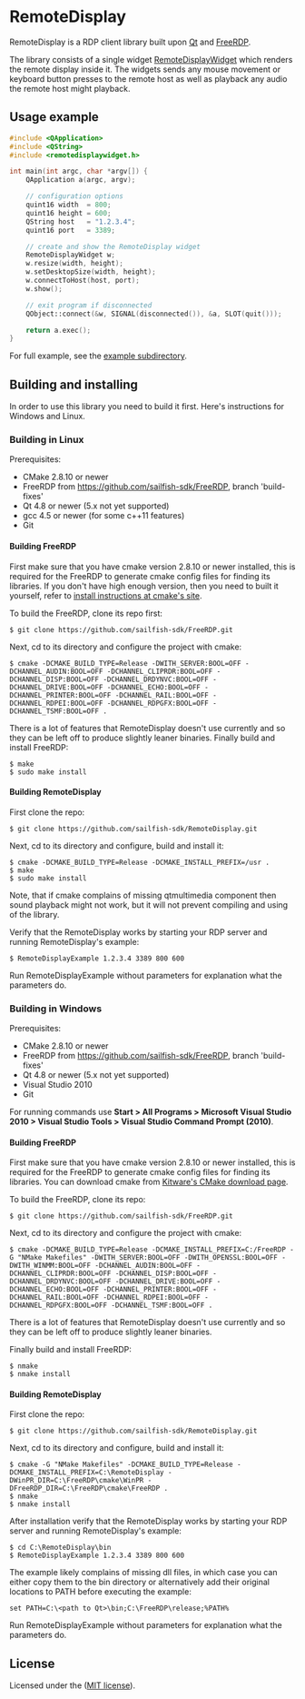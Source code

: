 # RemoteDisplay

RemoteDisplay is a RDP client library built upon [Qt](http://qt.digia.com/) and [FreeRDP](http://www.freerdp.com/).

The library consists of a single widget [RemoteDisplayWidget](src/remotedisplaywidget.h)
which renders the remote display inside it. The widgets sends any mouse movement
or keyboard button presses to the remote host as well as playback any audio the
remote host might playback. 

## Usage example
```C++
#include <QApplication>
#include <QString>
#include <remotedisplaywidget.h>

int main(int argc, char *argv[]) {
    QApplication a(argc, argv);

	// configuration options
	quint16 width  = 800;
	quint16 height = 600;
	QString host   = "1.2.3.4";
	quint16 port   = 3389;

	// create and show the RemoteDisplay widget
    RemoteDisplayWidget w;
    w.resize(width, height);
    w.setDesktopSize(width, height);
    w.connectToHost(host, port);
    w.show();

	// exit program if disconnected
    QObject::connect(&w, SIGNAL(disconnected()), &a, SLOT(quit()));

    return a.exec();
}
```
For full example, see the [example subdirectory](example).

## Building and installing
In order to use this library you need to build it first. Here's instructions
for Windows and Linux.

### Building in Linux
Prerequisites:
* CMake 2.8.10 or newer
* FreeRDP from https://github.com/sailfish-sdk/FreeRDP, branch 'build-fixes'
* Qt 4.8 or newer (5.x not yet supported)
* gcc 4.5 or newer (for some c++11 features)
* Git

#### Building FreeRDP
First make sure that you have cmake version 2.8.10 or newer installed, this is
required for the FreeRDP to generate cmake config files for finding its libraries.
If you don't have high enough version, then you need to built it yourself,
refer to [install instructions at cmake's site](http://www.cmake.org/cmake/help/install.html).

To build the FreeRDP, clone its repo first:
```
$ git clone https://github.com/sailfish-sdk/FreeRDP.git
```
Next, cd to its directory and configure the project with cmake:
```
$ cmake -DCMAKE_BUILD_TYPE=Release -DWITH_SERVER:BOOL=OFF -DCHANNEL_AUDIN:BOOL=OFF -DCHANNEL_CLIPRDR:BOOL=OFF -DCHANNEL_DISP:BOOL=OFF -DCHANNEL_DRDYNVC:BOOL=OFF -DCHANNEL_DRIVE:BOOL=OFF -DCHANNEL_ECHO:BOOL=OFF -DCHANNEL_PRINTER:BOOL=OFF -DCHANNEL_RAIL:BOOL=OFF -DCHANNEL_RDPEI:BOOL=OFF -DCHANNEL_RDPGFX:BOOL=OFF -DCHANNEL_TSMF:BOOL=OFF .
```
There is a lot of features that RemoteDisplay doesn't use currently and so they
can be left off to produce slightly leaner binaries.
Finally build and install FreeRDP:
```
$ make
$ sudo make install
```

#### Building RemoteDisplay
First clone the repo:
```
$ git clone https://github.com/sailfish-sdk/RemoteDisplay.git
```
Next, cd to its directory and configure, build and install it:
```
$ cmake -DCMAKE_BUILD_TYPE=Release -DCMAKE_INSTALL_PREFIX=/usr .
$ make
$ sudo make install
```
Note, that if cmake complains of missing qtmultimedia component then sound playback
might not work, but it will not prevent compiling and using of the library.

Verify that the RemoteDisplay works by starting your RDP server and running
RemoteDisplay's example:
```
$ RemoteDisplayExample 1.2.3.4 3389 800 600
```
Run RemoteDisplayExample without parameters for explanation what the parameters do.

### Building in Windows
Prerequisites:
* CMake 2.8.10 or newer
* FreeRDP from https://github.com/sailfish-sdk/FreeRDP, branch 'build-fixes'
* Qt 4.8 or newer (5.x not yet supported)
* Visual Studio 2010
* Git

For running commands use **Start > All Programs > Microsoft Visual Studio 2010 > Visual Studio Tools > Visual Studio Command Prompt (2010)**.

#### Building FreeRDP
First make sure that you have cmake version 2.8.10 or newer installed, this is
required for the FreeRDP to generate cmake config files for finding its libraries.
You can download cmake from [Kitware's CMake download page](http://www.cmake.org/cmake/resources/software.html).

To build the FreeRDP, clone its repo:
```
$ git clone https://github.com/sailfish-sdk/FreeRDP.git
```
Next, cd to its directory and configure the project with cmake:
```
$ cmake -DCMAKE_BUILD_TYPE=Release -DCMAKE_INSTALL_PREFIX=C:/FreeRDP -G "NMake Makefiles" -DWITH_SERVER:BOOL=OFF -DWITH_OPENSSL:BOOL=OFF -DWITH_WINMM:BOOL=OFF -DCHANNEL_AUDIN:BOOL=OFF -DCHANNEL_CLIPRDR:BOOL=OFF -DCHANNEL_DISP:BOOL=OFF -DCHANNEL_DRDYNVC:BOOL=OFF -DCHANNEL_DRIVE:BOOL=OFF -DCHANNEL_ECHO:BOOL=OFF -DCHANNEL_PRINTER:BOOL=OFF -DCHANNEL_RAIL:BOOL=OFF -DCHANNEL_RDPEI:BOOL=OFF -DCHANNEL_RDPGFX:BOOL=OFF -DCHANNEL_TSMF:BOOL=OFF .
```
There is a lot of features that RemoteDisplay doesn't use currently and so they
can be left off to produce slightly leaner binaries.

Finally build and install FreeRDP:
```
$ nmake
$ nmake install
```

#### Building RemoteDisplay
First clone the repo:
```
$ git clone https://github.com/sailfish-sdk/RemoteDisplay.git
```
Next, cd to its directory and configure, build and install it:
```
$ cmake -G "NMake Makefiles" -DCMAKE_BUILD_TYPE=Release -DCMAKE_INSTALL_PREFIX=C:\RemoteDisplay -DWinPR_DIR=C:\FreeRDP\cmake\WinPR -DFreeRDP_DIR=C:\FreeRDP\cmake\FreeRDP .
$ nmake
$ nmake install
```
After installation verify that the RemoteDisplay works by starting your RDP
server and running RemoteDisplay's example:
```
$ cd C:\RemoteDisplay\bin
$ RemoteDisplayExample 1.2.3.4 3389 800 600
```
The example likely complains of missing dll files, in which case you can either
copy them to the bin directory or alternatively add their original locations
to PATH before executing the example:
```
set PATH=C:\<path to Qt>\bin;C:\FreeRDP\release;%PATH%
```
Run RemoteDisplayExample without parameters for explanation what the parameters do.

## License
Licensed under the ([MIT license](LICENSE)).
